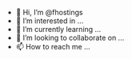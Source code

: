 - 👋 Hi, I’m @fhostings
- 👀 I’m interested in ...
- 🌱 I’m currently learning ...
- 💞️ I’m looking to collaborate on ...
- 📫 How to reach me ...

<!---
fhostings/fhostings is a ✨ special ✨ repository because its `README.md` (this file) appears on your GitHub profile.
You can click the Preview link to take a look at your changes.
--->
